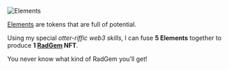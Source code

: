 ![Elements](/quests-images/key/JettyConversation_MultipleElements.webp)

[Elements](?glossaryAnchor=elements) are tokens that are full of potential.

Using my special _otter-riffic web3 skills_, I can fuse **5 Elements** together to produce **1 [RadGem](?glossaryAnchor=radgems) NFT**.

You never know what kind of RadGem you’ll get!
